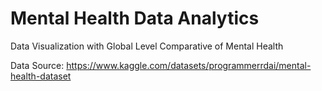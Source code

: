 # Mental Health Data Analytics
Data Visualization with Global Level Comparative of Mental Health

Data Source: https://www.kaggle.com/datasets/programmerrdai/mental-health-dataset
